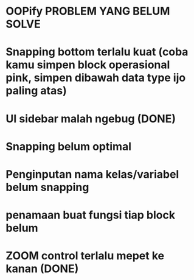 # OOPify PROBLEM YANG BELUM SOLVE

# Snapping bottom terlalu kuat (coba kamu simpen block operasional pink, simpen dibawah data type ijo paling atas) 
# UI sidebar malah ngebug (DONE)
# Snapping belum optimal
# Penginputan nama kelas/variabel belum snapping
# penamaan buat fungsi tiap block belum
# ZOOM control terlalu mepet ke kanan (DONE)